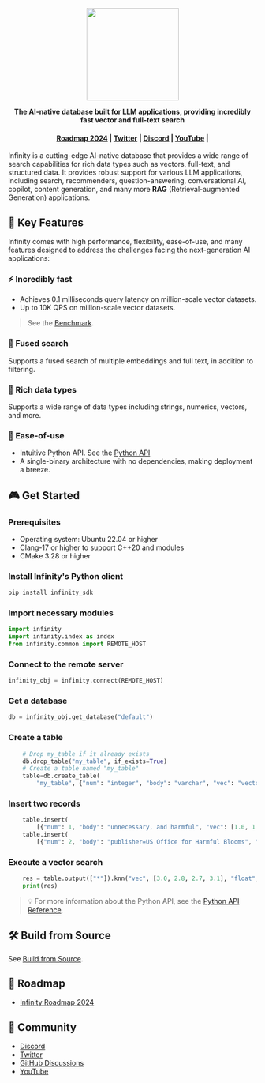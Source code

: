 
<div align="center">
  <img width="187" src="https://user-images.githubusercontent.com/93570324/234292265-889228a8-7a68-4e2d-b891-f75262410af1.png"/>
</div>

<p align="center">
    <b>The AI-native database built for LLM applications, providing incredibly fast vector and full-text search</b>
</p>

<h4 align="center">
  <a href="https://github.com/infiniflow/infinity/issues/338">Roadmap 2024</a> |
  <a href="https://twitter.com/infiniflowai">Twitter</a> |
  <a href="https://discord.gg/6Zex37FE">Discord</a> |
  <a href="https://www.youtube.com/@InfiniFlow-AI">YouTube</a> |
</h4>


Infinity is a cutting-edge AI-native database that provides a wide range of search capabilities for rich data types such as vectors, full-text, and structured data. It provides robust support for various LLM applications, including search, recommenders, question-answering, conversational AI, copilot, content generation, and many more **RAG** (Retrieval-augmented Generation) applications.

## 🌟 Key Features

Infinity comes with high performance, flexibility, ease-of-use, and many features designed to address the challenges facing the next-generation AI applications:

### ⚡️ Incredibly fast

- Achieves 0.1 milliseconds query latency on million-scale vector datasets.
- Up to 10K QPS on million-scale vector datasets.

> See the [Benchmark](docs/benchmark.md).


### 🔮 Fused search

Supports a fused search of multiple embeddings and full text, in addition to filtering.

### 🍔 Rich data types

Supports a wide range of data types including strings, numerics, vectors, and more.

### 🎁 Ease-of-use

- Intuitive Python API. See the [Python API](docs/pysdk_api_reference.md)
- A single-binary architecture with no dependencies, making deployment a breeze.

## 🎮 Get Started

### Prerequisites

- Operating system: Ubuntu 22.04 or higher
- Clang-17 or higher to support C++20 and modules
- CMake 3.28 or higher




### Install Infinity's Python client

```bash
pip install infinity_sdk 
```

### Import necessary modules

```python
import infinity
import infinity.index as index
from infinity.common import REMOTE_HOST
```



### Connect to the remote server

```python
infinity_obj = infinity.connect(REMOTE_HOST)
```



### Get a database

```python
db = infinity_obj.get_database("default")
```



### Create a table

```python
    # Drop my_table if it already exists
    db.drop_table("my_table", if_exists=True)
    # Create a table named "my_table"
    table=db.create_table(
        "my_table", {"num": "integer", "body": "varchar", "vec": "vector,4,float"}, None)
```



### Insert two records 

```python
    table.insert(
        [{"num": 1, "body": "unnecessary, and harmful", "vec": [1.0, 1.2, 0.8, 0.9]}])
    table.insert(
        [{"num": 2, "body": "publisher=US Office for Harmful Blooms", "vec": [4.0, 4.2, 4.3, 4.5]}])
```



### Execute a vector search

```python
    res = table.output(["*"]).knn("vec", [3.0, 2.8, 2.7, 3.1], "float", "ip", 2).to_pl()
    print(res)
```



> 💡 For more information about the Python API, see the [Python API Reference](docs/pysdk_api_reference.md).


## 🛠️ Build from Source

See [Build from Source](docs/build_from_source.md).

## 📜 Roadmap

- [Infinity Roadmap 2024](https://github.com/infiniflow/infinity/issues/338)

## 🙌 Community

- [Discord](https://discord.gg/6Zex37FE)
- [Twitter](https://twitter.com/infiniflowai)
- [GitHub Discussions](https://github.com/infiniflow/infinity/discussions)
- [YouTube](https://www.youtube.com/@InfiniFlow-AI)
